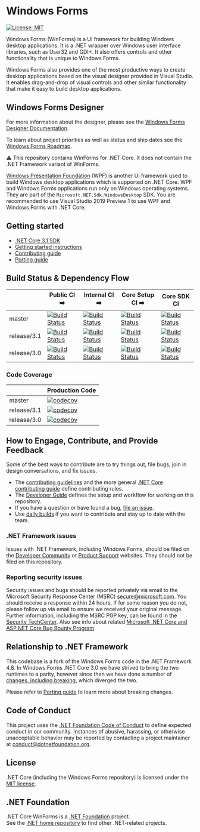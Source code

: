 # Windows Forms

[![License: MIT](https://img.shields.io/badge/License-MIT-green.svg)](https://github.com/dotnet/winforms/blob/master/LICENSE.TXT)

Windows Forms (WinForms) is a UI framework for building Windows desktop applications. It is a .NET wrapper over Windows user interface libraries, such as User32 and GDI+. It also offers controls and other functionality that is unique to Windows Forms.

Windows Forms also provides one of the most productive ways to create desktop applications based on the visual designer provided in Visual Studio. It enables drag-and-drop of visual controls and other similar functionality that make it easy to build desktop applications.

## Windows Forms Designer
For more information about the designer, please see the [Windows Forms Designer Documentation](Documentation/winforms-designer.md).

To learn about project priorities as well as status and ship dates see the [Windows Forms Roadmap](roadmap.md).

:warning: This repository contains WinForms for .NET Core. It does not contain the .NET Framework variant of WinForms.

[Windows Presentation Foundation](https://github.com/dotnet/wpf) (WPF) is another UI framework used to build Windows desktop applications which is supported on .NET Core. WPF and Windows Forms applications  run only on Windows operating systems. They are part of the `Microsoft.NET.Sdk.WindowsDesktop` SDK. You are recommended to use Visual Studio 2019 Preview 1 to use WPF and Windows Forms with .NET Core.

## Getting started

* [.NET Core 3.1 SDK](https://dotnet.microsoft.com/download/dotnet-core/3.1)
* [Getting started instructions][getting-started]
* [Contributing guide][contributing]
* [Porting guide][porting-guidelines]

## Build Status & Dependency Flow

|               | Public CI                                  :arrow_right:  | Internal CI                                    :arrow_right:  | Core Setup CI                                     :arrow_right:  | Core SDK CI                                                   |
|-------------  |---------------------------------------------------------  |-------------------------------------------------------------  |----------------------------------------------------------------  |-------------------------------------------------------------  |
| master        | [![Build Status][master-public-build]][public-build]      | [![Build Status][master-internal-build]][internal-build]      | [![Build Status][master-core-setup-build]][core-setup-build]     | [![Build Status][master-core-sdk-build]][core-sdk-build]      |
| release/3.1   | [![Build Status][release31-public-build]][public-build]   | [![Build Status][release31-internal-build]][internal-build]   | [![Build Status][release31-core-setup-build]][core-setup-build]  | [![Build Status][release31-core-sdk-build]][core-sdk-build]   |
| release/3.0   | [![Build Status][release3-public-build]][public-build]    | [![Build Status][release3-internal-build]][internal-build]    | [![Build Status][release3-core-setup-build]][core-setup-build]   | [![Build Status][release3-core-sdk-build]][core-sdk-build]    |

### Code Coverage

|               | Production Code                                   | 
|-------------  |-------------------------------------------------  |
| master        | [![codecov][master-coverage-prod]][coverage]      |
| release/3.1   | [![codecov][release31-coverage-prod]][coverage]   |
| release/3.0   | [![codecov][release3-coverage-prod]][coverage]    |


## How to Engage, Contribute, and Provide Feedback

Some of the best ways to contribute are to try things out, file bugs, join in design conversations, and fix issues.

* The [contributing guidelines][contributing] and the more general [.NET Core contributing guide](https://github.com/dotnet/corefx/blob/master/Documentation/project-docs/contributing.md) define contributing rules.
* The [Developer Guide](Documentation/developer-guide.md) defines the setup and workflow for working on this repository.
* If you have a question or have found a bug, [file an issue](https://github.com/dotnet/winforms/issues/new?template=bug_report.md).
* Use [daily builds][getting-started] if you want to contribute and stay up to date with the team.

### .NET Framework issues

Issues with .NET Framework, including Windows Forms, should be filed on the [Developer Community](https://developercommunity.visualstudio.com/spaces/61/index.html) or [Product Support](https://support.microsoft.com/en-us/contactus?ws=support) websites. They should not be filed on this repository.

### Reporting security issues

Security issues and bugs should be reported privately via email to the Microsoft Security Response Center (MSRC) <secure@microsoft.com>. You should receive a response within 24 hours. If for some reason you do not, please follow up via email to ensure we received your original message. Further information, including the MSRC PGP key, can be found in the [Security TechCenter](https://www.microsoft.com/msrc/faqs-report-an-issue). Also see info about related [Microsoft .NET Core and ASP.NET Core Bug Bounty Program](https://www.microsoft.com/msrc/bounty-dot-net-core).

## Relationship to .NET Framework

This codebase is a fork of the Windows Forms code in the .NET Framework 4.8. In Windows Forms .NET Core 3.0 we have strived to bring the two runtimes to a parity, however since then we have done a number of [changes, including breaking](https://docs.microsoft.com/en-us/dotnet/core/compatibility/winforms), which diverged the two.

Please refer to [Porting guide][porting-guidelines] to learn more about breaking changes.

## Code of Conduct

This project uses the [.NET Foundation Code of Conduct](https://dotnetfoundation.org/code-of-conduct) to define expected conduct in our community. Instances of abusive, harassing, or otherwise unacceptable behavior may be reported by contacting a project maintainer at conduct@dotnetfoundation.org.

## License

.NET Core (including the Windows Forms repository) is licensed under the [MIT license](LICENSE.TXT).

## .NET Foundation

.NET Core WinForms is a [.NET Foundation](https://www.dotnetfoundation.org/projects) project.<br />
See the [.NET home repository](https://github.com/Microsoft/dotnet) to find other .NET-related projects.

[getting-started]: Documentation/getting-started.md
[contributing]: Documentation/contributing.md
[porting-guidelines]: Documentation/porting-guidelines.md

[master-public-build]: https://dev.azure.com/dnceng/public/_apis/build/status/267?branchName=master
[release3-public-build]: https://dev.azure.com/dnceng/public/_apis/build/status/267?branchName=release%2f3.0
[release31-public-build]: https://dev.azure.com/dnceng/public/_apis/build/status/267?branchName=release%2f3.1
[public-build]: https://dnceng.visualstudio.com/public/_build?definitionId=267

[master-internal-build]: https://dev.azure.com/dnceng/internal/_apis/build/status/164?branchName=master
[release3-internal-build]: https://dev.azure.com/dnceng/internal/_apis/build/status/164?branchName=release%2f3.0
[release31-internal-build]: https://dev.azure.com/dnceng/internal/_apis/build/status/164?branchName=release%2f3.1
[internal-build]: https://dnceng.visualstudio.com/internal/_build?definitionId=164

[master-core-setup-build]: https://dev.azure.com/dnceng/internal/_apis/build/status/288?branchName=master
[release3-core-setup-build]: https://dev.azure.com/dnceng/internal/_apis/build/status/288?branchName=release%2f3.0
[release31-core-setup-build]: https://dev.azure.com/dnceng/internal/_apis/build/status/288?branchName=release%2f3.1
[core-setup-build]: https://dev.azure.com/dnceng/internal/_build?definitionId=288

[master-core-sdk-build]: https://dev.azure.com/dnceng/internal/_apis/build/status/286?branchName=master
[release3-core-sdk-build]: https://dev.azure.com/dnceng/internal/_apis/build/status/286?branchName=release%2f3.0.1xx
[release31-core-sdk-build]: https://dev.azure.com/dnceng/internal/_apis/build/status/286?branchName=release%2f3.1.1xx
[core-sdk-build]: https://dev.azure.com/dnceng/internal/_build?definitionId=286

[master-coverage-prod]: https://codecov.io/gh/dotnet/winforms/branch/master/graph/badge.svg?flag=production
[release3-coverage-prod]: https://codecov.io/gh/dotnet/winforms/branch/release%2F3.0/graph/badge.svg?flag=production
[release31-coverage-prod]: https://codecov.io/gh/dotnet/winforms/branch/release%2F3.1/graph/badge.svg?flag=production
[coverage]: https://codecov.io/gh/dotnet/winforms
